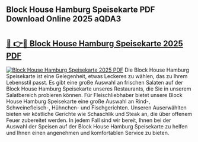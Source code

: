 ## Block House Hamburg Speisekarte PDF Download Online 2025 aQDA3

# <h2><a href="http://gc7vvot.nevu.top/?p=Block+House+Hamburg+Speisekarte">🔗 👉🔴 Block House Hamburg Speisekarte 2025 PDF</a></h2>

[![Block House Hamburg Speisekarte 2025 PDF](https://i.imgur.com/dBaPXMq.png)](http://gc7vvot.nevu.top/?p=Block+House+Hamburg+Speisekarte)
Die Block House Hamburg Speisekarte ist eine Gelegenheit, etwas Leckeres zu wählen, das zu Ihrem Lebensstil passt. Es gibt eine große Auswahl an frischen Salaten auf der Block House Hamburg Speisekarte unseres Restaurants, die Sie in unserem Salatbereich probieren können. Für Fleischliebhaber bietet unsere Block House Hamburg Speisekarte eine große Auswahl an Rind-, Schweinefleisch-, Hühnchen- und Fischgerichten. Unseren Auserwählten bieten wir köstliche Gerichte wie Schaschlik und Steak an, die über offenem Feuer zubereitet werden. In jedem Fall sind wir bereit, Ihnen bei der Auswahl der Speisen auf der Block House Hamburg Speisekarte zu helfen und Ihnen einen angenehmen und komfortablen Service zu bieten.
